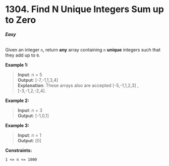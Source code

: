 # 1304. Find N Unique Integers Sum up to Zero
###### **Easy**

Given an integer `n`, return **any** array containing `n` **unique** integers such that they add up to `0`.

 

**Example 1:**

> **Input**: n = 5  
**Output**: [-7,-1,1,3,4]  
**Explanation**: These arrays also are accepted [-5,-1,1,2,3] , [-3,-1,2,-2,4].

**Example 2:**

> **Input**: n = 3  
**Output**: [-1,0,1]

**Example 3:**

> **Input**: n = 1  
**Output**: [0]

 

**Constraints:**

`1 <= n <= 1000`

